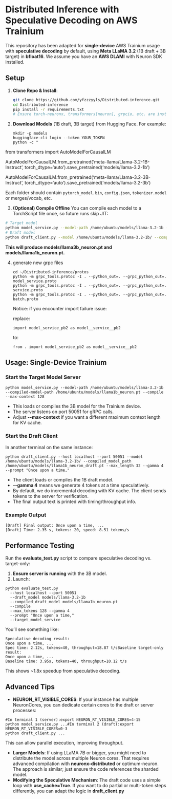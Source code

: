 # Distributed Inference with Speculative Decoding on AWS Trainium

This repository has been adapted for **single-device** AWS Trainium usage with **speculative decoding** by default, using **Meta LLaMA 3.2** (1B draft + 3B target) in **bfloat16**. We assume you have an **AWS DLAMI** with Neuron SDK installed.

## Setup

1. **Clone Repo & Install**:

   ```bash
   git clone https://github.com/yfzzzyyls/Distributed-inference.git
   cd Distributed-inference
   pip install -r requirements.txt
   # Ensure torch-neuronx, transformers[neuron], grpcio, etc. are installed
   ```
2. **Download Models** (1B draft, 3B target) from Hugging Face. For example:

   ```
   mkdir -p models
   huggingface-cli login --token YOUR_TOKEN
   python -c "
   ```

from transformers import AutoModelForCausalLM

AutoModelForCausalLM.from_pretrained(‘meta-llama/Llama-3.2-1B-Instruct’, torch_dtype=‘auto’).save_pretrained(‘models/llama-3.2-1b’)

AutoModelForCausalLM.from_pretrained(‘meta-llama/Llama-3.2-3B-Instruct’, torch_dtype=‘auto’).save_pretrained(‘models/llama-3.2-3b’)

Each folder should contain `pytorch_model.bin`, `config.json`, `tokenizer.model` or merges/vocab, etc.

3. **(Optional) Compile Offline**
   You can compile each model to a TorchScript file once, so future runs skip JIT:

```bash
# Target model
python model_service.py --model-path /home/ubuntu/models/llama-3.2-1b --compiled-model-path /home/ubuntu/models/llama1b_neuron.pt --compile --max-context 128
# Draft model
python draft_client.py --model /home/ubuntu/models/llama-3.2-1b/ --compiled_model_path /home/ubuntu/models/llama1b_neuron_draft.pt --compile_model --max_length 32 --gamma 4 --prompt "Once upon a time,"
```

**This will produce **models/llama3b_neuron.pt** and **models/llama1b_neuron.pt**.**

4. generate new grpc files

   ```
   cd ~/Distributed-inference/protos
   python -m grpc_tools.protoc -I . --python_out=. --grpc_python_out=. model_service.proto
   python -m grpc_tools.protoc -I . --python_out=. --grpc_python_out=. service.proto
   python -m grpc_tools.protoc -I . --python_out=. --grpc_python_out=. batch.proto
   ```

   Notice: if you encounter import failure issue:

   replace:

   ```
   import model_service_pb2 as model__service__pb2
   ```

   to:

   ```
   from . import model_service_pb2 as model__service__pb2
   ```

## **Usage: Single-Device Trainium**

### **Start the Target Model Server**

```
python model_service.py --model-path /home/ubuntu/models/llama-3.2-1b --compiled-model-path /home/ubuntu/models/llama1b_neuron.pt --compile --max-context 128
```

* This loads or compiles the 3B model for the Trainium device.
* The server listens on port 50051 for gRPC calls.
* Adjust **--max-context** if you want a different maximum context length for KV cache.

### **Start the Draft Client**

In another terminal on the same instance:

```
python draft_client.py --host localhost --port 50051 --model /home/ubuntu/models/llama-3.2-1b/ --compiled_model_path /home/ubuntu/models/llama1b_neuron_draft.pt --max_length 32 --gamma 4 --prompt "Once upon a time,"
```

* The client loads or compiles the 1B draft model.
* **--gamma 4** means we generate 4 tokens at a time speculatively.
* By default, we do incremental decoding with KV cache. The client sends tokens to the server for verification.
* The final output text is printed with timing/throughput info.

### **Example Output**

```
[Draft] Final output: Once upon a time, ...
[Draft] Time: 2.35 s, tokens: 20, speed: 8.51 tokens/s
```

## **Performance Testing**

Run the **evaluate_test.py** script to compare speculative decoding vs. target-only:

1. **Ensure server is running** with the 3B model.
2. Launch:

```
python evaluate_test.py
  --host localhost --port 50051
  --draft_model models/llama-3.2-1b
  --compiled_draft_model models/llama1b_neuron.pt
  --compile
  --max_tokens 128 --gamma 4
  --prompt "Once upon a time,"
  --target_model_service
```

You’ll see something like:

```
Speculative decoding result:
Once upon a time, ...
Spec time: 2.12s, tokens=40, throughput=18.87 t/sBaseline target-only result:
Once upon a time, ...
Baseline time: 3.95s, tokens=40, throughput=10.12 t/s
```

This shows ~1.8x speedup from speculative decoding.

## **Advanced Tips**

* **NEURON_RT_VISIBLE_CORES**: If your instance has multiple NeuronCores, you can dedicate certain cores to the draft or server processes:

```
#In terminal 1 (server):export NEURON_RT_VISIBLE_CORES=4-15
python model_service.py ...#In terminal 2 (draft):export NEURON_RT_VISIBLE_CORES=0-3
python draft_client.py ...
```

This can allow parallel execution, improving throughput.

* **Larger Models**: If using LLaMA 7B or bigger, you might need to distribute the model across multiple Neuron cores. That requires advanced compilation with **neuronx-distributed** or optimum-neuron. The approach is similar; just ensure the code references the sharded model.
* **Modifying the Speculative Mechanism**: The draft code uses a simple loop with **use_cache=True**. If you want to do partial or multi-token steps differently, you can adapt the logic in **draft_client.py**
